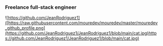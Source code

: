 ### Freelance full-stack engineer

![https://github.com/JeanRodriguez1]([https://raw.githubusercontent.com/mouredev/mouredev/master/mouredev_github_profile.png](https://github.com/JeanRodriguez1/JeanRodriguez1/blob/main/cat.jpg)https://github.com/JeanRodriguez1/JeanRodriguez1/blob/main/cat.jpg)
